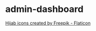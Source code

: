 # admin-dashboard


<a href="https://www.flaticon.com/free-icons/hijab" title="hijab icons">Hijab icons created by Freepik - Flaticon</a>